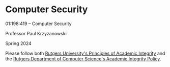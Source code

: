 # Computer Security

01:198:419 – Computer Security

Professor Paul Krzyzanowski

Spring 2024

Please follow both [Rutgers University's Principles of Academic Integrity](https://academicintegrity.rutgers.edu/) and the [Rutgers Department of Computer Science's Academic Integrity Policy](https://www.cs.rutgers.edu/academics/undergraduate/academic-integrity-policy).
